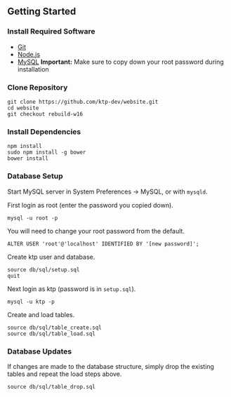 ## Getting Started
### Install Required Software
* <a href="https://git-scm.com/downloads" target="_blank">Git</a>
* <a href="https://nodejs.org/en/download/" target="_blank">Node.js</a>
* <a href="http://dev.mysql.com/downloads/mysql/" target="_blank">MySQL</a> **Important:** Make sure to copy down your root password during installation

### Clone Repository
```
git clone https://github.com/ktp-dev/website.git
cd website
git checkout rebuild-w16
```
### Install Dependencies
```
npm install
sudo npm install -g bower
bower install
```
### Database Setup
Start MySQL server in System Preferences -> MySQL, or with `mysqld`.  

First login as root (enter the password you copied down).
```
mysql -u root -p
```
You will need to change your root password from the default.
```
ALTER USER 'root'@'localhost' IDENTIFIED BY '[new password]';
```
Create ktp user and database.
```
source db/sql/setup.sql
quit
```
Next login as ktp (password is in `setup.sql`).
```
mysql -u ktp -p
```
Create and load tables.
```
source db/sql/table_create.sql
source db/sql/table_load.sql
```
### Database Updates
If changes are made to the database structure, simply drop the existing tables and repeat the load steps above.
```
source db/sql/table_drop.sql
```

